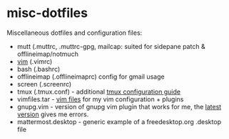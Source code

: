 misc-dotfiles
=============

Miscellaneous dotfiles and configuration files:

- mutt (.muttrc, .muttrc-gpg, mailcap: suited for sidepane patch & offlineimap/notmuch
- [vim](https://hobo.house/2016/04/09/trick-out-your-vim-editor/) (.vimrc)
- bash (.bashrc)
- offlineimap (.offlineimaprc) config for gmail usage
- screen (.screenrc)
- tmux (.tmux.conf) - additional [tmux configuration guide](https://hobo.house/2016/07/16/tmux-for-gnu-screen-refugees-and-vim-users/)
- vimfiles.tar - [vim files](https://hobo.house/2016/04/09/trick-out-your-vim-editor/) for my vim configuration + plugins
- gnupg.vim - version of gnupg vim plugin that works for me, the [latest version](https://raw.githubusercontent.com/jamessan/vim-gnupg/main/plugin/gnupg.vim) gives me errors.
- mattermost.desktop - generic example of a freedesktop.org .desktop file

